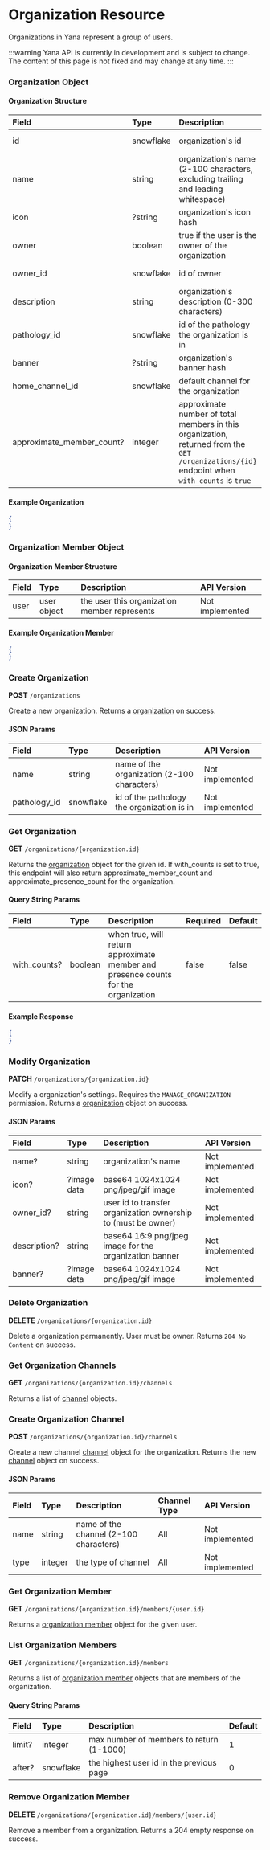 # Organization Resource

Organizations in Yana represent a group of users.

:::warning
Yana API is currently in development and is subject to change. The content of this page is not fixed and may change at any time.
:::

### Organization Object

#### Organization Structure

| Field                     | Type      | Description                                                                                                                                   | API Version       |
| :---                      | :---      | :---                                                                                                                                          | :---              |
| id                        | snowflake | organization's id                                                                                                                             | Not implemented   |
| name                      | string    | organization's name (2-100 characters, excluding trailing and leading whitespace)                                                             | Not implemented   |
| icon                      | ?string   | organization's icon hash                                                                                                                      | Not implemented   |
| owner                     | boolean   | true if the user is the owner of the organization                                                                                             | Not implemented   |
| owner_id                  | snowflake | id of owner                                                                                                                                   | Not implemented   |
| description               | string    | organization's description (0-300 characters)                                                                                                 | Not implemented   |
| pathology_id              | snowflake | id of the pathology the organization is in                                                                                                    | Not implemented   |
| banner                    | ?string   | organization's banner hash                                                                                                                    | Not implemented   |
| home_channel_id           | snowflake | default channel for the organization                                                                                                          | Not implemented   |
| approximate_member_count? | integer   | approximate number of total members in this organization, returned from the `GET /organizations/{id}` endpoint when `with_counts` is `true`   | Not implemented   |

#### Example Organization

```json
{
}
```

### Organization Member Object

#### Organization Member Structure

| Field         | Type          | Description                                   | API Version       |
| :---          | :---          | :---                                          | :---              |
| user          | user object   | the user this organization member represents  | Not implemented   |


#### Example Organization Member

```json
{
}
```

### Create Organization

**POST** `/organizations`

Create a new organization. Returns a [organization](#organization-object) on success.

#### JSON Params

| Field         | Type          | Description                                   | API Version       |
| :---          | :---          | :---                                          | :---              |
| name          | string        | name of the organization (2-100 characters)   | Not implemented   |
| pathology_id  | snowflake     | id of the pathology the organization is in    | Not implemented   |

### Get Organization

**GET** `/organizations/{organization.id}`

Returns the [organization](#organization-object) object for the given id. If with_counts is set to true, this endpoint will also return approximate_member_count and approximate_presence_count for the organization.

#### Query String Params

| Field             | Type      | Description                                                                           | Required | Default |
| :---              | :---      | :---                                                                                  | :---     | :---    |
| with_counts?      | boolean   | when true, will return approximate member and presence counts for the organization    | false    | false   |

#### Example Response

```json
{
}
```

### Modify Organization

**PATCH** `/organizations/{organization.id}`

Modify a organization's settings. Requires the `MANAGE_ORGANIZATION` permission. Returns a [organization](#organization-object) object on success.

#### JSON Params

| Field         | Type          | Description                                                   | API Version       |
| :---          | :---          | :---                                                          | :---              |
| name?         | string        | organization's name                                           | Not implemented   |
| icon?         | ?image data   | base64 1024x1024 png/jpeg/gif image                           | Not implemented   |
| owner_id?     | string        | user id to transfer organization ownership to (must be owner) | Not implemented   |
| description?  | string        | base64 16:9 png/jpeg image for the organization banner        | Not implemented   |
| banner?       | ?image data   | base64 1024x1024 png/jpeg/gif image                           | Not implemented   |

### Delete Organization

**DELETE** `/organizations/{organization.id}`

Delete a organization permanently. User must be owner. Returns `204 No Content` on success.

### Get Organization Channels

**GET** `/organizations/{organization.id}/channels`

Returns a list of [channel](#channel-object) objects.

### Create Organization Channel

**POST** `/organizations/{organization.id}/channels`

Create a new channel [channel](#channel-object) object for the organization. Returns the new [channel](#channel-object) object on success.

#### JSON Params

| Field         | Type          | Description                                                                   | Channel Type      | API Version       |
| :---          | :---          | :---                                                                          | :---              | :---              |
| name          | string        | name of the channel (2-100 characters)                                        | All               | Not implemented   |
| type          | integer       | the [type](/docs/resources/channel#channel-types) of channel                  | All               | Not implemented   |

### Get Organization Member

**GET** `/organizations/{organization.id}/members/{user.id}`

Returns a [organization member](#organization-member-object) object for the given user.

### List Organization Members

**GET** `/organizations/{organization.id}/members`

Returns a list of [organization member](#organization-member-object) objects that are members of the organization.

#### Query String Params

| Field             | Type      | Description                                                                           | Default |
| :---              | :---      | :---                                                                                  | :---    |
| limit?            | integer   | max number of members to return (1-1000)                                              | 1       |
| after?            | snowflake | the highest user id in the previous page                                              | 0       |

### Remove Organization Member

**DELETE** `/organizations/{organization.id}/members/{user.id}`

Remove a member from a organization. Returns a 204 empty response on success.
